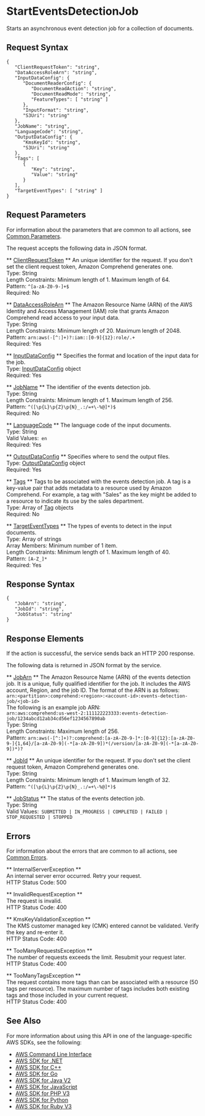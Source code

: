 # StartEventsDetectionJob<a name="API_StartEventsDetectionJob"></a>

Starts an asynchronous event detection job for a collection of documents\.

## Request Syntax<a name="API_StartEventsDetectionJob_RequestSyntax"></a>

```
{
   "ClientRequestToken": "string",
   "DataAccessRoleArn": "string",
   "InputDataConfig": { 
      "DocumentReaderConfig": { 
         "DocumentReadAction": "string",
         "DocumentReadMode": "string",
         "FeatureTypes": [ "string" ]
      },
      "InputFormat": "string",
      "S3Uri": "string"
   },
   "JobName": "string",
   "LanguageCode": "string",
   "OutputDataConfig": { 
      "KmsKeyId": "string",
      "S3Uri": "string"
   },
   "Tags": [ 
      { 
         "Key": "string",
         "Value": "string"
      }
   ],
   "TargetEventTypes": [ "string" ]
}
```

## Request Parameters<a name="API_StartEventsDetectionJob_RequestParameters"></a>

For information about the parameters that are common to all actions, see [Common Parameters](CommonParameters.md)\.

The request accepts the following data in JSON format\.

 ** [ClientRequestToken](#API_StartEventsDetectionJob_RequestSyntax) **   <a name="comprehend-StartEventsDetectionJob-request-ClientRequestToken"></a>
An unique identifier for the request\. If you don't set the client request token, Amazon Comprehend generates one\.  
Type: String  
Length Constraints: Minimum length of 1\. Maximum length of 64\.  
Pattern: `^[a-zA-Z0-9-]+$`   
Required: No

 ** [DataAccessRoleArn](#API_StartEventsDetectionJob_RequestSyntax) **   <a name="comprehend-StartEventsDetectionJob-request-DataAccessRoleArn"></a>
The Amazon Resource Name \(ARN\) of the AWS Identity and Access Management \(IAM\) role that grants Amazon Comprehend read access to your input data\.  
Type: String  
Length Constraints: Minimum length of 20\. Maximum length of 2048\.  
Pattern: `arn:aws(-[^:]+)?:iam::[0-9]{12}:role/.+`   
Required: Yes

 ** [InputDataConfig](#API_StartEventsDetectionJob_RequestSyntax) **   <a name="comprehend-StartEventsDetectionJob-request-InputDataConfig"></a>
Specifies the format and location of the input data for the job\.  
Type: [InputDataConfig](API_InputDataConfig.md) object  
Required: Yes

 ** [JobName](#API_StartEventsDetectionJob_RequestSyntax) **   <a name="comprehend-StartEventsDetectionJob-request-JobName"></a>
The identifier of the events detection job\.  
Type: String  
Length Constraints: Minimum length of 1\. Maximum length of 256\.  
Pattern: `^([\p{L}\p{Z}\p{N}_.:/=+\-%@]*)$`   
Required: No

 ** [LanguageCode](#API_StartEventsDetectionJob_RequestSyntax) **   <a name="comprehend-StartEventsDetectionJob-request-LanguageCode"></a>
The language code of the input documents\.  
Type: String  
Valid Values:` en`   
Required: Yes

 ** [OutputDataConfig](#API_StartEventsDetectionJob_RequestSyntax) **   <a name="comprehend-StartEventsDetectionJob-request-OutputDataConfig"></a>
Specifies where to send the output files\.  
Type: [OutputDataConfig](API_OutputDataConfig.md) object  
Required: Yes

 ** [Tags](#API_StartEventsDetectionJob_RequestSyntax) **   <a name="comprehend-StartEventsDetectionJob-request-Tags"></a>
Tags to be associated with the events detection job\. A tag is a key\-value pair that adds metadata to a resource used by Amazon Comprehend\. For example, a tag with "Sales" as the key might be added to a resource to indicate its use by the sales department\.  
Type: Array of [Tag](API_Tag.md) objects  
Required: No

 ** [TargetEventTypes](#API_StartEventsDetectionJob_RequestSyntax) **   <a name="comprehend-StartEventsDetectionJob-request-TargetEventTypes"></a>
The types of events to detect in the input documents\.  
Type: Array of strings  
Array Members: Minimum number of 1 item\.  
Length Constraints: Minimum length of 1\. Maximum length of 40\.  
Pattern: `[A-Z_]*`   
Required: Yes

## Response Syntax<a name="API_StartEventsDetectionJob_ResponseSyntax"></a>

```
{
   "JobArn": "string",
   "JobId": "string",
   "JobStatus": "string"
}
```

## Response Elements<a name="API_StartEventsDetectionJob_ResponseElements"></a>

If the action is successful, the service sends back an HTTP 200 response\.

The following data is returned in JSON format by the service\.

 ** [JobArn](#API_StartEventsDetectionJob_ResponseSyntax) **   <a name="comprehend-StartEventsDetectionJob-response-JobArn"></a>
The Amazon Resource Name \(ARN\) of the events detection job\. It is a unique, fully qualified identifier for the job\. It includes the AWS account, Region, and the job ID\. The format of the ARN is as follows:  
 `arn:<partition>:comprehend:<region>:<account-id>:events-detection-job/<job-id>`   
The following is an example job ARN:  
 `arn:aws:comprehend:us-west-2:111122223333:events-detection-job/1234abcd12ab34cd56ef1234567890ab`   
Type: String  
Length Constraints: Maximum length of 256\.  
Pattern: `arn:aws(-[^:]+)?:comprehend:[a-zA-Z0-9-]*:[0-9]{12}:[a-zA-Z0-9-]{1,64}/[a-zA-Z0-9](-*[a-zA-Z0-9])*(/version/[a-zA-Z0-9](-*[a-zA-Z0-9])*)?` 

 ** [JobId](#API_StartEventsDetectionJob_ResponseSyntax) **   <a name="comprehend-StartEventsDetectionJob-response-JobId"></a>
An unique identifier for the request\. If you don't set the client request token, Amazon Comprehend generates one\.  
Type: String  
Length Constraints: Minimum length of 1\. Maximum length of 32\.  
Pattern: `^([\p{L}\p{Z}\p{N}_.:/=+\-%@]*)$` 

 ** [JobStatus](#API_StartEventsDetectionJob_ResponseSyntax) **   <a name="comprehend-StartEventsDetectionJob-response-JobStatus"></a>
The status of the events detection job\.  
Type: String  
Valid Values:` SUBMITTED | IN_PROGRESS | COMPLETED | FAILED | STOP_REQUESTED | STOPPED` 

## Errors<a name="API_StartEventsDetectionJob_Errors"></a>

For information about the errors that are common to all actions, see [Common Errors](CommonErrors.md)\.

 ** InternalServerException **   
An internal server error occurred\. Retry your request\.  
HTTP Status Code: 500

 ** InvalidRequestException **   
The request is invalid\.  
HTTP Status Code: 400

 ** KmsKeyValidationException **   
The KMS customer managed key \(CMK\) entered cannot be validated\. Verify the key and re\-enter it\.  
HTTP Status Code: 400

 ** TooManyRequestsException **   
The number of requests exceeds the limit\. Resubmit your request later\.  
HTTP Status Code: 400

 ** TooManyTagsException **   
The request contains more tags than can be associated with a resource \(50 tags per resource\)\. The maximum number of tags includes both existing tags and those included in your current request\.   
HTTP Status Code: 400

## See Also<a name="API_StartEventsDetectionJob_SeeAlso"></a>

For more information about using this API in one of the language\-specific AWS SDKs, see the following:
+  [AWS Command Line Interface](https://docs.aws.amazon.com/goto/aws-cli/comprehend-2017-11-27/StartEventsDetectionJob) 
+  [AWS SDK for \.NET](https://docs.aws.amazon.com/goto/DotNetSDKV3/comprehend-2017-11-27/StartEventsDetectionJob) 
+  [AWS SDK for C\+\+](https://docs.aws.amazon.com/goto/SdkForCpp/comprehend-2017-11-27/StartEventsDetectionJob) 
+  [AWS SDK for Go](https://docs.aws.amazon.com/goto/SdkForGoV1/comprehend-2017-11-27/StartEventsDetectionJob) 
+  [AWS SDK for Java V2](https://docs.aws.amazon.com/goto/SdkForJavaV2/comprehend-2017-11-27/StartEventsDetectionJob) 
+  [AWS SDK for JavaScript](https://docs.aws.amazon.com/goto/AWSJavaScriptSDK/comprehend-2017-11-27/StartEventsDetectionJob) 
+  [AWS SDK for PHP V3](https://docs.aws.amazon.com/goto/SdkForPHPV3/comprehend-2017-11-27/StartEventsDetectionJob) 
+  [AWS SDK for Python](https://docs.aws.amazon.com/goto/boto3/comprehend-2017-11-27/StartEventsDetectionJob) 
+  [AWS SDK for Ruby V3](https://docs.aws.amazon.com/goto/SdkForRubyV3/comprehend-2017-11-27/StartEventsDetectionJob) 